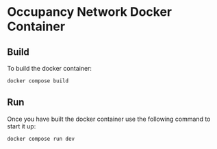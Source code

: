 # Occupancy Network Docker Container

## Build

To build the docker container:
```bash
docker compose build
```

## Run

Once you have built the docker container use the following command to start it up:
```bash
docker compose run dev
```
